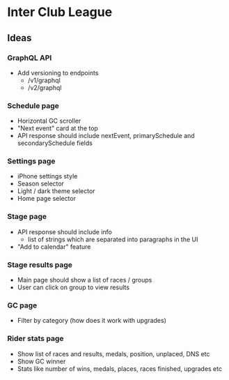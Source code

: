 # Inter Club League

## Ideas

### GraphQL API

- Add versioning to endpoints
  - /v1/graphql
  - /v2/graphql

### Schedule page

- Horizontal GC scroller
- "Next event" card at the top
- API response should include nextEvent, primarySchedule and secondarySchedule fields

### Settings page

- iPhone settings style
- Season selector
- Light / dark theme selector
- Home page selector

### Stage page

- API response should include info
  - list of strings which are separated into paragraphs in the UI
- "Add to calendar" feature

### Stage results page

- Main page should show a list of races / groups
- User can click on group to view results

### GC page

- Filter by category (how does it work with upgrades)

### Rider stats page

- Show list of races and results, medals, position, unplaced, DNS etc
- Show GC winner
- Stats like number of wins, medals, places, races finished, upgrades etc
